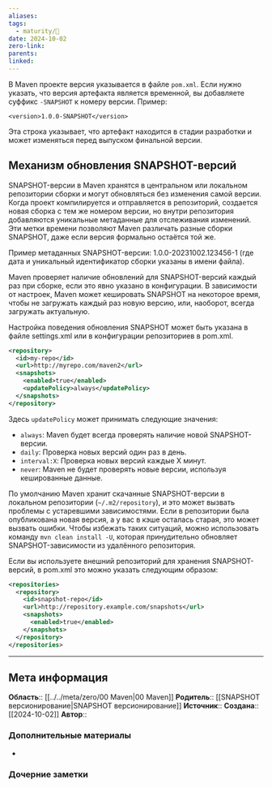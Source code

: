 ```yaml
---
aliases: 
tags:
  - maturity/🌱
date: 2024-10-02
zero-link: 
parents: 
linked:
---
```

В Maven проекте версия указывается в файле `pom.xml`. Если нужно указать, что версия артефакта является временной, вы добавляете суффикс `-SNAPSHOT` к номеру версии. Пример:

```
<version>1.0.0-SNAPSHOT</version>
```

Эта строка указывает, что артефакт находится в стадии разработки и может изменяться перед выпуском финальной версии.

## Механизм обновления SNAPSHOT-версий
SNAPSHOT-версии в Maven хранятся в центральном или локальном репозитории сборки и могут обновляться без изменения самой версии. Когда проект компилируется и отправляется в репозиторий, создается новая сборка с тем же номером версии, но внутри репозитория добавляются уникальные метаданные для отслеживания изменений. Эти метки времени позволяют Maven различать разные сборки SNAPSHOT, даже если версия формально остаётся той же.

Пример метаданных SNAPSHOT-версии: 1.0.0-20231002.123456-1 (где дата и уникальный идентификатор сборки указаны в имени файла).

Maven проверяет наличие обновлений для SNAPSHOT-версий каждый раз при сборке, если это явно указано в конфигурации. В зависимости от настроек, Maven может кешировать SNAPSHOT на некоторое время, чтобы не загружать каждый раз новую версию, или, наоборот, всегда загружать актуальную.

Настройка поведения обновления SNAPSHOT может быть указана в файле settings.xml или в конфигурации репозиториев в pom.xml.

```xml
<repository>
  <id>my-repo</id>
  <url>http://myrepo.com/maven2</url>
  <snapshots>
    <enabled>true</enabled>
    <updatePolicy>always</updatePolicy>
  </snapshots>
</repository>
```

Здесь `updatePolicy` может принимать следующие значения:
- `always`: Maven будет всегда проверять наличие новой SNAPSHOT-версии.
- `daily`: Проверка новых версий один раз в день.
- `interval:X`: Проверка новых версий каждые X минут.
- `never`: Maven не будет проверять новые версии, используя кешированные данные.

По умолчанию Maven хранит скачанные SNAPSHOT-версии в локальном репозитории (`~/.m2/repository`), и это может вызвать проблемы с устаревшими зависимостями. Если в репозитории была опубликована новая версия, а у вас в кэше осталась старая, это может вызвать ошибки. Чтобы избежать таких ситуаций, можно использовать команду `mvn clean install -U`, которая принудительно обновляет SNAPSHOT-зависимости из удалённого репозитория.

Если вы используете внешний репозиторий для хранения SNAPSHOT-версий, в pom.xml это можно указать следующим образом:
```xml
<repositories>
  <repository>
    <id>snapshot-repo</id>
    <url>http://repository.example.com/snapshots</url>
    <snapshots>
      <enabled>true</enabled>
    </snapshots>
  </repository>
</repositories>
```

***
## Мета информация
**Область**:: [[../../meta/zero/00 Maven|00 Maven]]
**Родитель**:: [[SNAPSHOT версионирование|SNAPSHOT версионирование]]
**Источник**:: 
**Создана**:: [[2024-10-02]]
**Автор**:: 
### Дополнительные материалы
- 

### Дочерние заметки
<!-- QueryToSerialize: LIST FROM [[]] WHERE contains(Родитель, this.file.link) or contains(parents, this.file.link) -->
